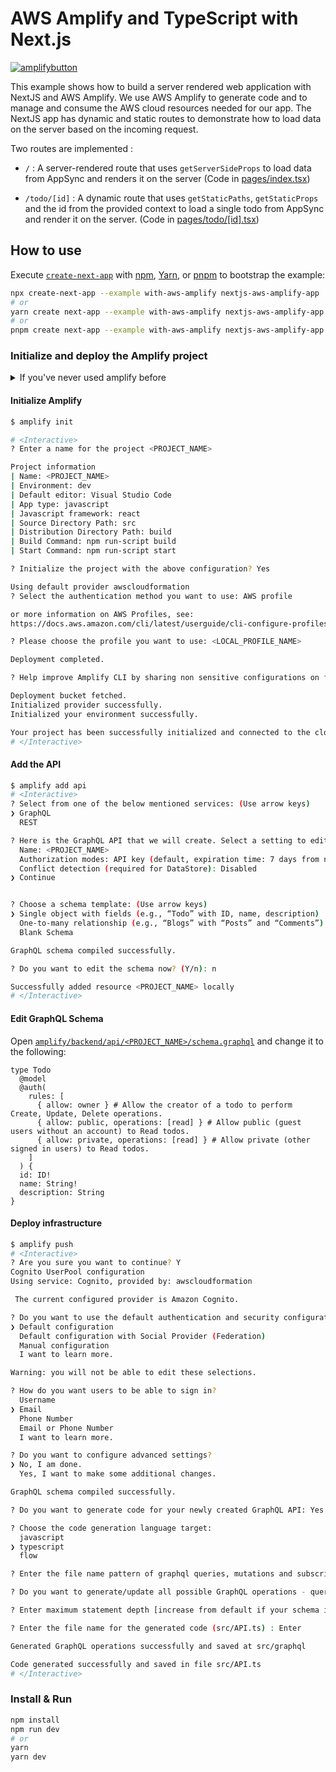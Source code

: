 # AWS Amplify and TypeScript with Next.js

[![amplifybutton](https://oneclick.amplifyapp.com/button.svg)](https://console.aws.amazon.com/amplify/home#/deploy?repo=https://github.com/modestemax/next-with-amplify/edit/canary/examples/with-aws-amplify)

This example shows how to build a server rendered web application with NextJS and AWS Amplify. We use AWS Amplify to generate code and to manage and consume the AWS cloud resources needed for our app. The NextJS app has dynamic and static routes to demonstrate how to load data on the server based on the incoming request.

Two routes are implemented :

- `/` : A server-rendered route that uses `getServerSideProps` to load data from AppSync and renders it on the server (Code in [pages/index.tsx](src/pages/index.tsx))

- `/todo/[id]` : A dynamic route that uses `getStaticPaths`, `getStaticProps` and the id from the provided context to load a single todo from AppSync and render it on the server. (Code in [pages/todo/[id].tsx](src/pages/todo/[id].tsx))

## How to use

Execute [`create-next-app`](https://github.com/vercel/next.js/tree/canary/packages/create-next-app) with [npm](https://docs.npmjs.com/cli/init), [Yarn](https://yarnpkg.com/lang/en/docs/cli/create/), or [pnpm](https://pnpm.io) to bootstrap the example:

```bash
npx create-next-app --example with-aws-amplify nextjs-aws-amplify-app
# or
yarn create next-app --example with-aws-amplify nextjs-aws-amplify-app
# or
pnpm create next-app --example with-aws-amplify nextjs-aws-amplify-app
```

### Initialize and deploy the Amplify project

<details>
  <summary>If you've never used amplify before </summary>

#### Install Amplify

1. [Sign up](https://aws.amazon.com/free/) for an AWS account
2. Install the AWS Amplify cli:

```sh
npm install -g @aws-amplify/cli
```

[Read More](https://docs.amplify.aws/cli/)

#### Configure Amplify

1. Configure the Amplify cli

```bash
$ amplify configure

# <Interactive>
Follow these steps to set up access to your AWS account:

Sign in to your AWS administrator account:
https://console.aws.amazon.com/
Press Enter to continue

Specify the AWS Region
? region:  <AWS_REGION>

Specify the username of the new IAM user:
? user name:  <NEW_AWS_IAM_USERNAME>

Complete the user creation using the AWS console
Press Enter to continue

Enter the access key of the newly created user:
? accessKeyId:  <ACCESS_KEY_ID>

? secretAccessKey:  <SECRET_ACCESS_KEY>

This would update/create the AWS Profile in your local machine
? Profile Name:  <LOCAL_PROFILE_NAME>

Successfully set up the new user.
# </Interactive>
```

</details>

#### Initialize Amplify

```bash
$ amplify init

# <Interactive>
? Enter a name for the project <PROJECT_NAME>

Project information
| Name: <PROJECT_NAME>
| Environment: dev
| Default editor: Visual Studio Code
| App type: javascript
| Javascript framework: react
| Source Directory Path: src
| Distribution Directory Path: build
| Build Command: npm run-script build
| Start Command: npm run-script start

? Initialize the project with the above configuration? Yes

Using default provider awscloudformation
? Select the authentication method you want to use: AWS profile

or more information on AWS Profiles, see:
https://docs.aws.amazon.com/cli/latest/userguide/cli-configure-profiles.html

? Please choose the profile you want to use: <LOCAL_PROFILE_NAME>

Deployment completed.

? Help improve Amplify CLI by sharing non sensitive configurations on failures (y/N): y/N

Deployment bucket fetched.
Initialized provider successfully.
Initialized your environment successfully.

Your project has been successfully initialized and connected to the cloud!
# </Interactive>
```

#### Add the API

```sh
$ amplify add api
# <Interactive>
? Select from one of the below mentioned services: (Use arrow keys)
❯ GraphQL
  REST

? Here is the GraphQL API that we will create. Select a setting to edit or continue
  Name: <PROJECT_NAME>
  Authorization modes: API key (default, expiration time: 7 days from now)
  Conflict detection (required for DataStore): Disabled
❯ Continue


? Choose a schema template: (Use arrow keys)
❯ Single object with fields (e.g., “Todo” with ID, name, description)
  One-to-many relationship (e.g., “Blogs” with “Posts” and “Comments”)
  Blank Schema

GraphQL schema compiled successfully.

? Do you want to edit the schema now? (Y/n): n

Successfully added resource <PROJECT_NAME> locally
# </Interactive>
```

#### Edit GraphQL Schema

Open [`amplify/backend/api/<PROJECT_NAME>/schema.graphql`](amplify/backend/api/<PROJECT_NAME>/schema.graphql) and change it to the following:

```
type Todo
  @model
  @auth(
    rules: [
      { allow: owner } # Allow the creator of a todo to perform Create, Update, Delete operations.
      { allow: public, operations: [read] } # Allow public (guest users without an account) to Read todos.
      { allow: private, operations: [read] } # Allow private (other signed in users) to Read todos.
    ]
  ) {
  id: ID!
  name: String!
  description: String
}

```

#### Deploy infrastructure

```sh
$ amplify push
# <Interactive>
? Are you sure you want to continue? Y
Cognito UserPool configuration
Using service: Cognito, provided by: awscloudformation

 The current configured provider is Amazon Cognito.

? Do you want to use the default authentication and security configuration? (Use arrow keys)
❯ Default configuration
  Default configuration with Social Provider (Federation)
  Manual configuration
  I want to learn more.

Warning: you will not be able to edit these selections.

? How do you want users to be able to sign in?
  Username
❯ Email
  Phone Number
  Email or Phone Number
  I want to learn more.

? Do you want to configure advanced settings?
❯ No, I am done.
  Yes, I want to make some additional changes.

GraphQL schema compiled successfully.

? Do you want to generate code for your newly created GraphQL API: Yes

? Choose the code generation language target:
  javascript
❯ typescript
  flow

? Enter the file name pattern of graphql queries, mutations and subscriptions: (src/graphql/**/*.ts): Enter

? Do you want to generate/update all possible GraphQL operations - queries, mutations and subscriptions: Yes

? Enter maximum statement depth [increase from default if your schema is deeply nested] (2)

? Enter the file name for the generated code (src/API.ts) : Enter

Generated GraphQL operations successfully and saved at src/graphql

Code generated successfully and saved in file src/API.ts
# </Interactive>
```

### Install & Run

```bash
npm install
npm run dev
# or
yarn
yarn dev
```
